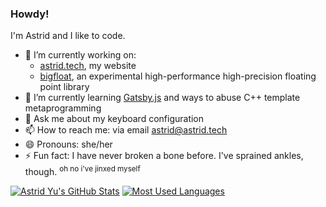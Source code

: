 ### Howdy!

I'm Astrid and I like to code.

- 🔭 I’m currently working on:
  - [astrid.tech](https://astrid.tech), my website
  - [bigfloat](https://github.com/Plenglin/bigfloat), an experimental high-performance high-precision floating point library
- 🌱 I’m currently learning [Gatsby.js](https://www.gatsbyjs.com/) and ways to abuse C++ template metaprogramming
- 💬 Ask me about my keyboard configuration
- 📫 How to reach me: via email [astrid@astrid.tech](mailto:astrid@astrid.tech)
- 😄 Pronouns: she/her
- ⚡ Fun fact: I have never broken a bone before. I've sprained ankles, though. <sup>oh no i've jinxed myself</sup>

[![Astrid Yu's GitHub Stats](https://github-readme-stats.vercel.app/api?username=plenglin&theme=synthwave)](https://github.com/anuraghazra/github-readme-stats) [![Most Used Languages](https://github-readme-stats.vercel.app/api/top-langs/?username=plenglin&layout=compact&hide=html&theme=synthwave)](https://github.com/anuraghazra/github-readme-stats)
